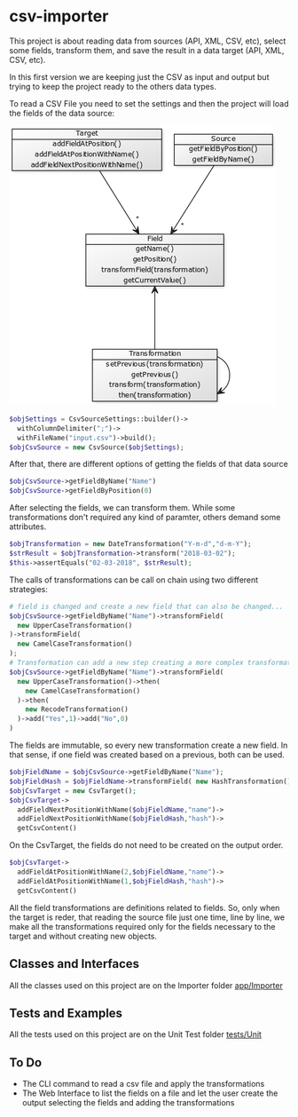 # csv-importer

This project is about reading data from sources (API, XML, CSV, etc), select some fields, transform them, 
and save the result in a data target (API, XML, CSV, etc).

In this first version we are keeping just the CSV as input and output but trying to keep the project ready to
the others data types.

To read a CSV File you need to set the settings and then the project will load the fields of the data source:

![overview](diagram/diagram.png)

```php
$objSettings = CsvSourceSettings::builder()->
  withColumnDelimiter(";")->
  withFileName("input.csv")->build();
$objCsvSource = new CsvSource($objSettings);
```

After that, there are different options of getting the fields of that data source

```php
$objCsvSource->getFieldByName("Name")
$objCsvSource->getFieldByPosition(0)
```

After selecting the fields, we can transform them. While some transformations don't required any kind of paramter, 
others demand some attributes. 

```php
$objTransformation = new DateTransformation("Y-m-d","d-m-Y");
$strResult = $objTransformation->transform("2018-03-02");
$this->assertEquals("02-03-2018", $strResult);
```

The calls of transformations can be call on chain using two different strategies:

```php
# field is changed and create a new field that can also be changed...
$objCsvSource->getFieldByName("Name")->transformField(
  new UpperCaseTransformation()
)->transformField(
  new CamelCaseTransformation()
);
# Transformation can add a new step creating a more complex transformation  
$objCsvSource->getFieldByName("Name")->transformField(
  new UpperCaseTransformation()->then(
    new CamelCaseTransformation()
  )->then(
    new RecodeTransformation()
  )->add("Yes",1)->add("No",0)
)
```
  
The fields are immutable, so every new transformation create a new field. In that sense, if one field was created based on
a previous, both can be used.

```php
$objFieldName = $objCsvSource->getFieldByName("Name");
$objFieldHash = $objFieldName->transformField( new HashTransformation() );
$objCsvTarget = new CsvTarget();
$objCsvTarget->
  addFieldNextPositionWithName($objFieldName,"name")->
  addFieldNextPositionWithName($objFieldHash,"hash")->
  getCsvContent()
```

On the CsvTarget, the fields do not need to be created on the output order.

```php
$objCsvTarget->
  addFieldAtPositionWithName(2,$objFieldName,"name")->
  addFieldAtPositionWithName(1,$objFieldHash,"hash")->
  getCsvContent()
```

All the field transformations are definitions related to fields. So, only when the target is reder, that reading the source file just one time, line by line, we make all the transformations required only for the fields necessary to the target and without creating new objects.

## Classes and Interfaces

All the classes used on this project are on the Importer folder [app/Importer](app/Importer)

## Tests and Examples

All the tests used on this project are on the Unit Test folder [tests/Unit](tests/Unit)

## To Do

* The CLI command to read a csv file and apply the transformations
* The Web Interface to list the fields on a file and let the user create the output selecting the fields and adding the transformations
